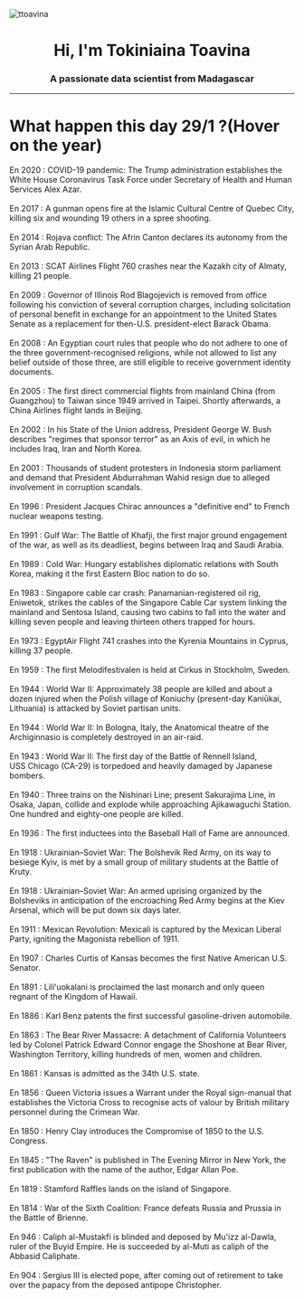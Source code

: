 
<p align="left"> <img src="https://komarev.com/ghpvc/?username=ttoavina&label=Profile%20views&color=0e75b6&style=flat" alt="ttoavina" /> </p>
<h1 align="center">Hi, I'm Tokiniaina Toavina</h1>
<h3 align="center">A passionate data scientist from Madagascar</h3>
    
<hr/>
<h1> What happen this day 29/1 ?(Hover on the year)</h1>

En 2020 : COVID-19 pandemic: The Trump administration establishes the White House Coronavirus Task Force under Secretary of Health and Human Services Alex Azar.
<br/><br/>
En 2017 : A gunman opens fire at the Islamic Cultural Centre of Quebec City, killing six and wounding 19 others in a spree shooting.
<br/><br/>
En 2014 : Rojava conflict: The Afrin Canton declares its autonomy from the Syrian Arab Republic.
<br/><br/>
En 2013 : SCAT Airlines Flight 760 crashes near the Kazakh city of Almaty, killing 21 people.
<br/><br/>
En 2009 : Governor of Illinois Rod Blagojevich is removed from office following his conviction of several corruption charges, including solicitation of personal benefit in exchange for an appointment to the United States Senate as a replacement for then-U.S. president-elect Barack Obama.
<br/><br/>
En 2008 : An Egyptian court rules that people who do not adhere to one of the three government-recognised religions, while not allowed to list any belief outside of those three, are still eligible to receive government identity documents.
<br/><br/>
En 2005 : The first direct commercial flights from mainland China (from Guangzhou) to Taiwan since 1949 arrived in Taipei. Shortly afterwards, a China Airlines flight lands in Beijing.
<br/><br/>
En 2002 : In his State of the Union address, President George W. Bush describes "regimes that sponsor terror" as an Axis of evil, in which he includes Iraq, Iran and North Korea.
<br/><br/>
En 2001 : Thousands of student protesters in Indonesia storm parliament and demand that President Abdurrahman Wahid resign due to alleged involvement in corruption scandals.
<br/><br/>
En 1996 : President Jacques Chirac announces a "definitive end" to French nuclear weapons testing.
<br/><br/>
En 1991 : Gulf War: The Battle of Khafji, the first major ground engagement of the war, as well as its deadliest, begins between Iraq and Saudi Arabia.
<br/><br/>
En 1989 : Cold War: Hungary establishes diplomatic relations with South Korea, making it the first Eastern Bloc nation to do so.
<br/><br/>
En 1983 : Singapore cable car crash: Panamanian-registered oil rig, Eniwetok, strikes the cables of the Singapore Cable Car system linking the mainland and Sentosa Island, causing two cabins to fall into the water and killing seven people and leaving thirteen others trapped for hours.
<br/><br/>
En 1973 : EgyptAir Flight 741 crashes into the Kyrenia Mountains in Cyprus, killing 37 people.
<br/><br/>
En 1959 : The first Melodifestivalen is held at Cirkus in Stockholm, Sweden.
<br/><br/>
En 1944 : World War II: Approximately 38 people are killed and about a dozen injured when the Polish village of Koniuchy (present-day Kaniūkai, Lithuania) is attacked by Soviet partisan units.
<br/><br/>
En 1944 : World War II: In Bologna, Italy, the Anatomical theatre of the Archiginnasio is completely destroyed in an air-raid.
<br/><br/>
En 1943 : World War II: The first day of the Battle of Rennell Island, USS Chicago (CA-29) is torpedoed and heavily damaged by Japanese bombers.
<br/><br/>
En 1940 : Three trains on the Nishinari Line; present Sakurajima Line, in Osaka, Japan, collide and explode while approaching Ajikawaguchi Station. One hundred and eighty-one people are killed.
<br/><br/>
En 1936 : The first inductees into the Baseball Hall of Fame are announced.
<br/><br/>
En 1918 : Ukrainian–Soviet War: The Bolshevik Red Army, on its way to besiege Kyiv, is met by a small group of military students at the Battle of Kruty.
<br/><br/>
En 1918 : Ukrainian–Soviet War: An armed uprising organized by the Bolsheviks in anticipation of the encroaching Red Army begins at the Kiev Arsenal, which will be put down six days later.
<br/><br/>
En 1911 : Mexican Revolution: Mexicali is captured by the Mexican Liberal Party, igniting the Magonista rebellion of 1911.
<br/><br/>
En 1907 : Charles Curtis of Kansas becomes the first Native American U.S. Senator.
<br/><br/>
En 1891 : Liliʻuokalani is proclaimed the last monarch and only queen regnant of the Kingdom of Hawaii.
<br/><br/>
En 1886 : Karl Benz patents the first successful gasoline-driven automobile.
<br/><br/>
En 1863 : The Bear River Massacre: A detachment of California Volunteers led by Colonel Patrick Edward Connor engage the Shoshone at Bear River, Washington Territory, killing hundreds of men, women and children.
<br/><br/>
En 1861 : Kansas is admitted as the 34th U.S. state.
<br/><br/>
En 1856 : Queen Victoria issues a Warrant under the Royal sign-manual that establishes the Victoria Cross to recognise acts of valour by British military personnel during the Crimean War.
<br/><br/>
En 1850 : Henry Clay introduces the Compromise of 1850 to the U.S. Congress.
<br/><br/>
En 1845 : "The Raven" is published in The Evening Mirror in New York, the first publication with the name of the author, Edgar Allan Poe.
<br/><br/>
En 1819 : Stamford Raffles lands on the island of Singapore.
<br/><br/>
En 1814 : War of the Sixth Coalition: France defeats Russia and Prussia in the Battle of Brienne.
<br/><br/>
En 946 : Caliph al-Mustakfi is blinded and deposed by Mu'izz al-Dawla, ruler of the Buyid Empire. He is succeeded by al-Muti as caliph of the Abbasid Caliphate.
<br/><br/>
En 904 : Sergius III is elected pope, after coming out of retirement to take over the papacy from the deposed antipope Christopher.
<br/><br/>
